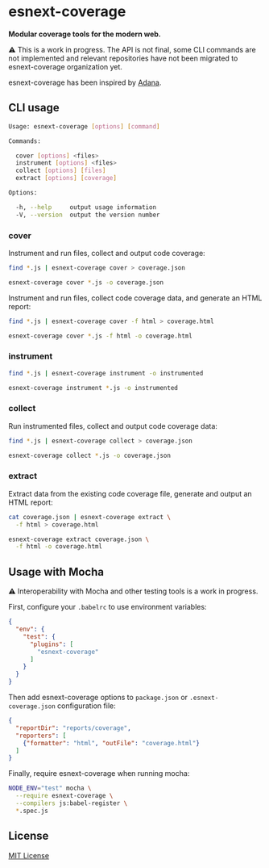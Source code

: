 # esnext-coverage

**Modular coverage tools for the modern web.**

:warning: This is a work in progress. The API is not final, some CLI commands are not implemented and relevant repositories have not been migrated to esnext-coverage organization yet.

esnext-coverage has been inspired by [Adana](https://github.com/adana-coverage).

## CLI usage

```sh
Usage: esnext-coverage [options] [command]

Commands:

  cover [options] <files>
  instrument [options] <files>
  collect [options] [files]
  extract [options] [coverage]

Options:

  -h, --help     output usage information
  -V, --version  output the version number
```

### cover

Instrument and run files, collect and output code coverage:

```sh
find *.js | esnext-coverage cover > coverage.json
```

```sh
esnext-coverage cover *.js -o coverage.json
```

Instrument and run files, collect code coverage data, and generate an HTML report:

```sh
find *.js | esnext-coverage cover -f html > coverage.html
```

```sh
esnext-coverage cover *.js -f html -o coverage.html
```

### instrument

```sh
find *.js | esnext-coverage instrument -o instrumented
```

```sh
esnext-coverage instrument *.js -o instrumented
```

### collect

Run instrumented files, collect and output code coverage data:

```sh
find *.js | esnext-coverage collect > coverage.json
```

```sh
esnext-coverage collect *.js -o coverage.json
```

### extract

Extract data from the existing code coverage file, generate and output an HTML report:

```sh
cat coverage.json | esnext-coverage extract \
  -f html > coverage.html
```

```sh
esnext-coverage extract coverage.json \
  -f html -o coverage.html
```

## Usage with Mocha

:warning: Interoperability with Mocha and other testing tools is a work in progress.

First, configure your `.babelrc` to use environment variables:

```json
{
  "env": {
    "test": {
      "plugins": [
        "esnext-coverage"
      ]
    }
  }
}
```

Then add esnext-coverage options to `package.json` or `.esnext-coverage.json` configuration file:

```json
{
  "reportDir": "reports/coverage",
  "reporters": [
    {"formatter": "html", "outFile": "coverage.html"}
  ]
}
```

Finally, require esnext-coverage when running mocha:

```sh
NODE_ENV="test" mocha \
  --require esnext-coverage \
  --compilers js:babel-register \
  *.spec.js
```

## License

[MIT License](http://opensource.org/licenses/MIT)

